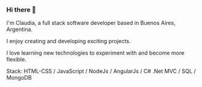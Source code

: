 ### Hi there 👋
 I'm Claudia, a full stack software developer based in Buenos Aires, Argentina.
 
 I enjoy creating and developing exciting projects. 

 I love learning new technologies to experiment with and become more flexible. 
 
 Stack: HTML-CSS / JavaScript / NodeJs / AngularJs / C# .Net MVC / SQL / MongoDB
<!--
**cziemba1/cziemba1** is a ✨ _special_ ✨ repository because its `README.md` (this file) appears on your GitHub profile.

Here are some ideas to get you started:

- 🔭 I’m currently working on ...
- 🌱 I’m currently learning ...
- 👯 I’m looking to collaborate on ...
- 🤔 I’m looking for help with ...
- 💬 Ask me about ...
- 📫 How to reach me: ...
- 😄 Pronouns: ...
- ⚡ Fun fact: ...
-->
